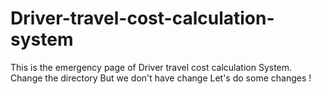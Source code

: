 # Driver-travel-cost-calculation-system
This is the emergency  page of Driver travel cost calculation System.
Change the directory
But we don't have change
Let's do some changes !